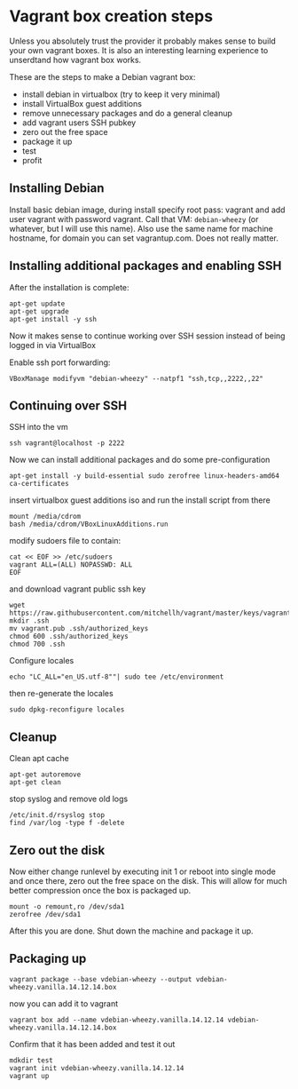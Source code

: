 # Vagrant box creation steps

Unless you absolutely trust the provider it probably makes sense to build your own vagrant boxes. It is also an interesting learning experience to unserdtand how vagrant box works.

These are the steps to make a Debian vagrant box:

* install debian in virtualbox (try to keep it very minimal)
* install VirtualBox guest additions
* remove unnecessary packages and do a general cleanup
* add vagrant users SSH pubkey
* zero out the free space
* package it up
* test
* profit

## Installing Debian
Install basic debian image, during install specify root pass: vagrant and add user vagrant with password vagrant.
Call that VM: `debian-wheezy` (or whatever, but I will use this name).
Also use the same name for machine hostname, for domain you can set vagrantup.com. Does not really matter.
## Installing additional packages and enabling SSH
After the installation is complete:
```
apt-get update 
apt-get upgrade 
apt-get install -y ssh 
```

Now it makes sense to continue working over SSH session instead of being logged in via VirtualBox

Enable ssh port forwarding:
```
VBoxManage modifyvm "debian-wheezy" --natpf1 "ssh,tcp,,2222,,22"
```

## Continuing over SSH

SSH into the vm
```
ssh vagrant@localhost -p 2222
```

Now we can install additional packages and do some pre-configuration

```
apt-get install -y build-essential sudo zerofree linux-headers-amd64 ca-certificates
```

insert virtualbox guest additions iso and run the install script from there

```
mount /media/cdrom 
bash /media/cdrom/VBoxLinuxAdditions.run
```

modify sudoers file to contain:

```
cat << EOF >> /etc/sudoers
vagrant ALL=(ALL) NOPASSWD: ALL
EOF
```
and download vagrant public ssh key

```
wget https://raw.githubusercontent.com/mitchellh/vagrant/master/keys/vagrant.pub
mkdir .ssh
mv vagrant.pub .ssh/authorized_keys
chmod 600 .ssh/authorized_keys
chmod 700 .ssh
```

Configure locales
```
echo "LC_ALL="en_US.utf-8""| sudo tee /etc/environment
```
then re-generate the locales
```
sudo dpkg-reconfigure locales
```

## Cleanup
Clean apt cache
```
apt-get autoremove
apt-get clean
```

stop syslog and remove old logs

```
/etc/init.d/rsyslog stop
find /var/log -type f -delete
```
## Zero out the disk
Now either change runlevel by executing init 1 or reboot into single mode and once there, zero out the free space on the disk. This will allow for much better compression once the box is packaged up.

```
mount -o remount,ro /dev/sda1
zerofree /dev/sda1 
```
After this you are done. Shut down the machine and package it up.

## Packaging up
```
vagrant package --base vdebian-wheezy --output vdebian-wheezy.vanilla.14.12.14.box
```
now you can add it to vagrant
```
vagrant box add --name vdebian-wheezy.vanilla.14.12.14 vdebian-wheezy.vanilla.14.12.14.box
```
Confirm that it has been added and test it out

```
mdkdir test
vagrant init vdebian-wheezy.vanilla.14.12.14
vagrant up
```


